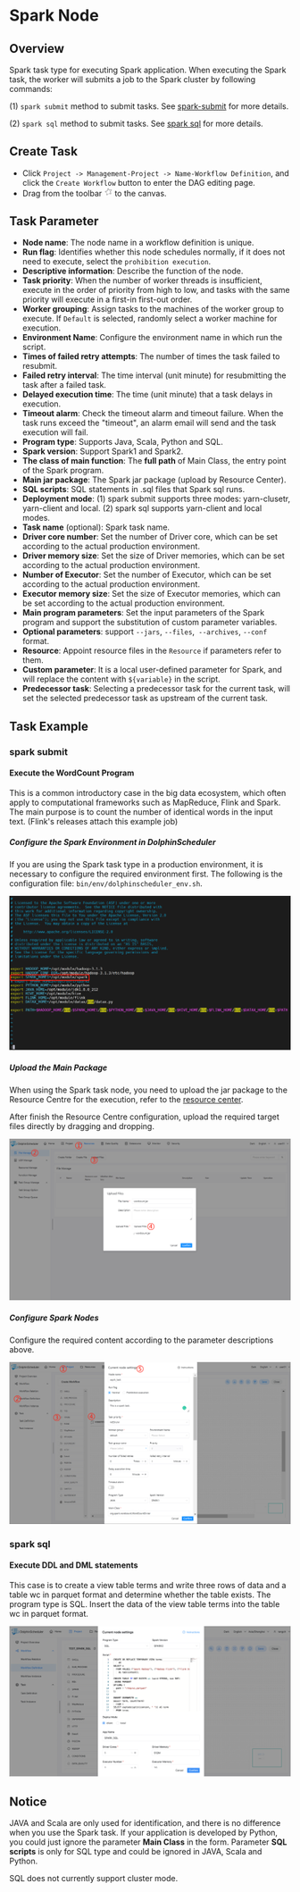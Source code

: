 # Spark Node

## Overview

Spark task type for executing Spark application. When executing the Spark task, the worker will submits a job to the Spark cluster by following commands:

(1) `spark submit` method to submit tasks. See [spark-submit](https://spark.apache.org/docs/3.2.1/submitting-applications.html#launching-applications-with-spark-submit) for more details.

(2) `spark sql` method to submit tasks. See [spark sql](https://spark.apache.org/docs/3.2.1/sql-ref-syntax.html) for more details.

## Create Task

- Click `Project -> Management-Project -> Name-Workflow Definition`, and click the `Create Workflow` button to enter the DAG editing page.
- Drag from the toolbar <img src="../../../../img/tasks/icons/spark.png" width="15"/> to the canvas.

## Task Parameter

- **Node name**: The node name in a workflow definition is unique.
- **Run flag**: Identifies whether this node schedules normally, if it does not need to execute, select the `prohibition execution`.
- **Descriptive information**: Describe the function of the node.
- **Task priority**: When the number of worker threads is insufficient, execute in the order of priority from high to low, and tasks with the same priority will execute in a first-in first-out order.
- **Worker grouping**: Assign tasks to the machines of the worker group to execute. If `Default` is selected, randomly select a worker machine for execution.
- **Environment Name**: Configure the environment name in which run the script.
- **Times of failed retry attempts**: The number of times the task failed to resubmit.
- **Failed retry interval**: The time interval (unit minute) for resubmitting the task after a failed task.
- **Delayed execution time**: The time (unit minute) that a task delays in execution.
- **Timeout alarm**: Check the timeout alarm and timeout failure. When the task runs exceed the "timeout", an alarm email will send and the task execution will fail.
- **Program type**: Supports Java, Scala, Python and SQL.
- **Spark version**: Support Spark1 and Spark2.
- **The class of main function**: The **full path** of Main Class, the entry point of the Spark program.
- **Main jar package**: The Spark jar package (upload by Resource Center).
- **SQL scripts**: SQL statements in .sql files that Spark sql runs.
- **Deployment mode**: (1) spark submit supports three modes: yarn-clusetr, yarn-client and local.
                       (2) spark sql supports yarn-client and local modes.
- **Task name** (optional): Spark task name.
- **Driver core number**: Set the number of Driver core, which can be set according to the actual production environment.
- **Driver memory size**: Set the size of Driver memories, which can be set according to the actual production environment.
- **Number of Executor**: Set the number of Executor, which can be set according to the actual production environment.
- **Executor memory size**: Set the size of Executor memories, which can be set according to the actual production environment.
- **Main program parameters**: Set the input parameters of the Spark program and support the substitution of custom parameter variables.
- **Optional parameters**: support `--jars`, `--files`,` --archives`, `--conf` format.
- **Resource**: Appoint resource files in the `Resource` if parameters refer to them.
- **Custom parameter**: It is a local user-defined parameter for Spark, and will replace the content with `${variable}` in the script.
- **Predecessor task**: Selecting a predecessor task for the current task, will set the selected predecessor task as upstream of the current task.

## Task Example

### spark submit

#### Execute the WordCount Program

This is a common introductory case in the big data ecosystem, which often apply to computational frameworks such as MapReduce, Flink and Spark. The main purpose is to count the number of identical words in the input text. (Flink's releases attach this example job)

##### Configure the Spark Environment in DolphinScheduler

If you are using the Spark task type in a production environment, it is necessary to configure the required environment first. The following is the configuration file: `bin/env/dolphinscheduler_env.sh`.

![spark_configure](../../../../img/tasks/demo/spark_task01.png)

##### Upload the Main Package

When using the Spark task node, you need to upload the jar package to the Resource Centre for the execution, refer to the [resource center](../resource/configuration.md).

After finish the Resource Centre configuration, upload the required target files directly by dragging and dropping.

![resource_upload](../../../../img/tasks/demo/upload_jar.png)

##### Configure Spark Nodes

Configure the required content according to the parameter descriptions above.

![demo-spark-simple](../../../../img/tasks/demo/spark_task02.png)

### spark sql

#### Execute DDL and DML statements

This case is to create a view table terms and write three rows of data and a table wc in parquet format and determine whether the table exists. The program type is SQL. Insert the data of the view table terms into the table wc in parquet format.

![spark_sql](../../../../img/tasks/demo/spark_sql.png)

## Notice

JAVA and Scala are only used for identification, and there is no difference when you use the Spark task. If your application is developed by Python, you could just ignore the parameter **Main Class** in the form. Parameter **SQL scripts** is only for SQL type and could be ignored in JAVA, Scala and Python.

SQL does not currently support cluster mode.
